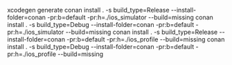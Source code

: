 xcodegen generate
conan install . -s build_type=Release --install-folder=conan -pr:b=default -pr:h=./ios_simulator --build=missing
conan install . -s build_type=Debug --install-folder=conan -pr:b=default -pr:h=./ios_simulator --build=missing
conan install . -s build_type=Release --install-folder=conan -pr:b=default -pr:h=./ios_profile --build=missing
conan install . -s build_type=Debug --install-folder=conan -pr:b=default -pr:h=./ios_profile --build=missing